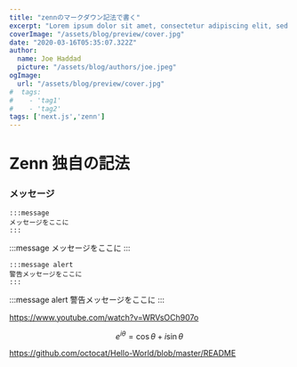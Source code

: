 ```yaml
---
title: "zennのマークダウン記法で書く"
excerpt: "Lorem ipsum dolor sit amet, consectetur adipiscing elit, sed do eiusmod tempor incididunt ut labore et dolore magna aliqua. Praesent elementum facilisis leo vel fringilla est ullamcorper eget. At imperdiet dui accumsan sit amet nulla facilities morbi tempus."
coverImage: "/assets/blog/preview/cover.jpg"
date: "2020-03-16T05:35:07.322Z"
author:
  name: Joe Haddad
  picture: "/assets/blog/authors/joe.jpeg"
ogImage:
  url: "/assets/blog/preview/cover.jpg"
#  tags: 
#    - 'tag1'
#    - 'tag2'
tags: ['next.js','zenn']
---
```




# Zenn 独自の記法

### メッセージ

```
:::message
メッセージをここに
:::
```

:::message
メッセージをここに
:::

```
:::message alert
警告メッセージをここに
:::
```

:::message alert
警告メッセージをここに
:::

https://www.youtube.com/watch?v=WRVsOCh907o


$$
e^{i\theta} = \cos\theta + i\sin\theta
$$

https://github.com/octocat/Hello-World/blob/master/README

